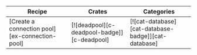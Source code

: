 | Recipe | Crates | Categories |
|--------|--------|------------|
| [Create a connection pool][ex-connection-pool] | [![deadpool][c-deadpool-badge]][c-deadpool] | [![cat-database][cat-database-badge]][cat-database] |
